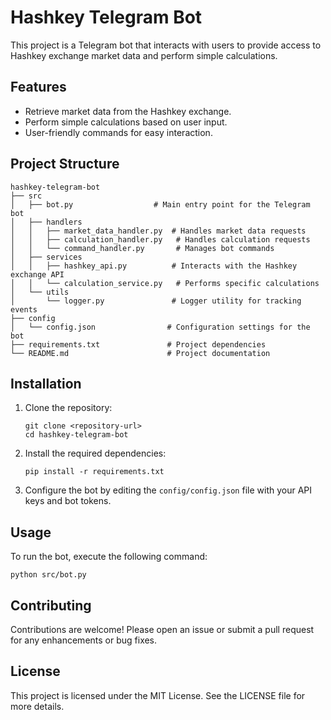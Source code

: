 # Hashkey Telegram Bot

This project is a Telegram bot that interacts with users to provide access to Hashkey exchange market data and perform simple calculations. 

## Features

- Retrieve market data from the Hashkey exchange.
- Perform simple calculations based on user input.
- User-friendly commands for easy interaction.

## Project Structure

```
hashkey-telegram-bot
├── src
│   ├── bot.py                  # Main entry point for the Telegram bot
│   ├── handlers
│   │   ├── market_data_handler.py  # Handles market data requests
│   │   ├── calculation_handler.py   # Handles calculation requests
│   │   └── command_handler.py       # Manages bot commands
│   ├── services
│   │   ├── hashkey_api.py          # Interacts with the Hashkey exchange API
│   │   └── calculation_service.py   # Performs specific calculations
│   └── utils
│       └── logger.py               # Logger utility for tracking events
├── config
│   └── config.json                # Configuration settings for the bot
├── requirements.txt               # Project dependencies
└── README.md                      # Project documentation
```

## Installation

1. Clone the repository:
   ```
   git clone <repository-url>
   cd hashkey-telegram-bot
   ```

2. Install the required dependencies:
   ```
   pip install -r requirements.txt
   ```

3. Configure the bot by editing the `config/config.json` file with your API keys and bot tokens.

## Usage

To run the bot, execute the following command:
```
python src/bot.py
```

## Contributing

Contributions are welcome! Please open an issue or submit a pull request for any enhancements or bug fixes.

## License

This project is licensed under the MIT License. See the LICENSE file for more details.